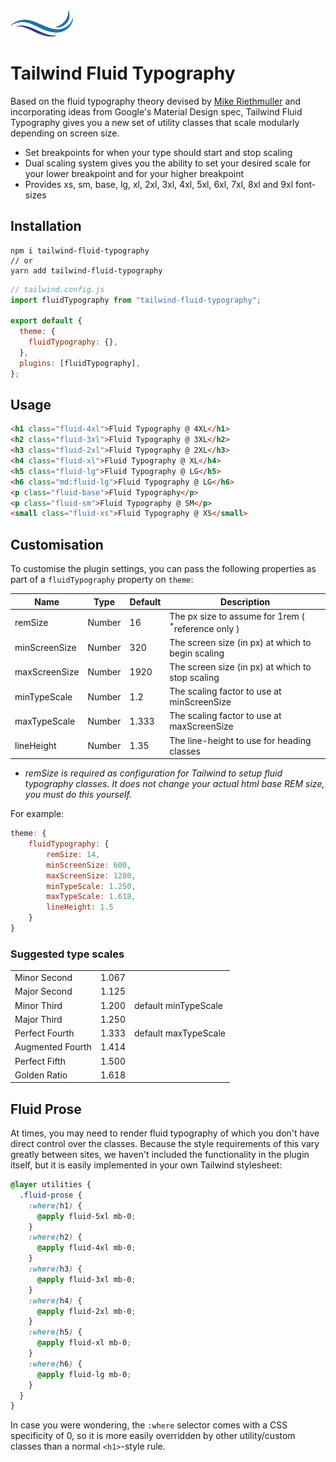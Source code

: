 <img alt="Tailwind Fluid Typography" width="100" src="./.github/logo.png">

# Tailwind Fluid Typography

Based on the fluid typography theory devised by [Mike Riethmuller](https://madebymike.com.au) and incorporating ideas from Google's Material Design spec, Tailwind Fluid Typography gives you a new set of utility classes that scale modularly depending on screen size.

- Set breakpoints for when your type should start and stop scaling
- Dual scaling system gives you the ability to set your desired scale for your lower breakpoint and for your higher breakpoint
- Provides xs, sm, base, lg, xl, 2xl, 3xl, 4xl, 5xl, 6xl, 7xl, 8xl and 9xl font-sizes

## Installation

```
npm i tailwind-fluid-typography
// or
yarn add tailwind-fluid-typography
```

```js
// tailwind.config.js
import fluidTypography from "tailwind-fluid-typography";

export default {
  theme: {
    fluidTypography: {},
  },
  plugins: [fluidTypography],
};
```

## Usage

```html
<h1 class="fluid-4xl">Fluid Typography @ 4XL</h1>
<h2 class="fluid-3xl">Fluid Typography @ 3XL</h2>
<h3 class="fluid-2xl">Fluid Typography @ 2XL</h3>
<h4 class="fluid-xl">Fluid Typography @ XL</h4>
<h5 class="fluid-lg">Fluid Typography @ LG</h5>
<h6 class="md:fluid-lg">Fluid Typography @ LG</h6>
<p class="fluid-base">Fluid Typography</p>
<p class="fluid-sm">Fluid Typography @ SM</p>
<small class="fluid-xs">Fluid Typography @ XS</small>
```

## Customisation

To customise the plugin settings, you can pass the following properties as part of a `fluidTypography` property on `theme`:

| Name          | Type   | Default | Description                                                    |
| ------------- | ------ | ------- | -------------------------------------------------------------- |
| remSize       | Number | 16      | The px size to assume for 1rem ( <sup>\*</sup>reference only ) |
| minScreenSize | Number | 320     | The screen size (in px) at which to begin scaling              |
| maxScreenSize | Number | 1920    | The screen size (in px) at which to stop scaling               |
| minTypeScale  | Number | 1.2     | The scaling factor to use at minScreenSize                     |
| maxTypeScale  | Number | 1.333   | The scaling factor to use at maxScreenSize                     |
| lineHeight    | Number | 1.35    | The line-height to use for heading classes                     |

- _remSize is required as configuration for Tailwind to setup fluid typography classes. It does not change your actual html base REM size, you must do this yourself._

For example:

```js
theme: {
    fluidTypography: {
        remSize: 14,
        minScreenSize: 600,
        maxScreenSize: 1280,
        minTypeScale: 1.250,
        maxTypeScale: 1.618,
        lineHeight: 1.5
    }
}
```

### Suggested type scales

|                  |       |                      |
| ---------------- | ----- | -------------------- |
| Minor Second     | 1.067 |                      |
| Major Second     | 1.125 |                      |
| Minor Third      | 1.200 | default minTypeScale |
| Major Third      | 1.250 |                      |
| Perfect Fourth   | 1.333 | default maxTypeScale |
| Augmented Fourth | 1.414 |                      |
| Perfect Fifth    | 1.500 |                      |
| Golden Ratio     | 1.618 |                      |

## Fluid Prose

At times, you may need to render fluid typography of which you don't have direct control over the classes. Because the style requirements of this vary greatly between sites, we haven't included the functionality in the plugin itself, but it is easily implemented in your own Tailwind stylesheet:

```css
@layer utilities {
  .fluid-prose {
    :where(h1) {
      @apply fluid-5xl mb-0;
    }
    :where(h2) {
      @apply fluid-4xl mb-0;
    }
    :where(h3) {
      @apply fluid-3xl mb-0;
    }
    :where(h4) {
      @apply fluid-2xl mb-0;
    }
    :where(h5) {
      @apply fluid-xl mb-0;
    }
    :where(h6) {
      @apply fluid-lg mb-0;
    }
  }
}
```

In case you were wondering, the `:where` selector comes with a CSS specificity of 0, so it is more easily overridden by other utility/custom classes than a normal `<h1>`-style rule.
